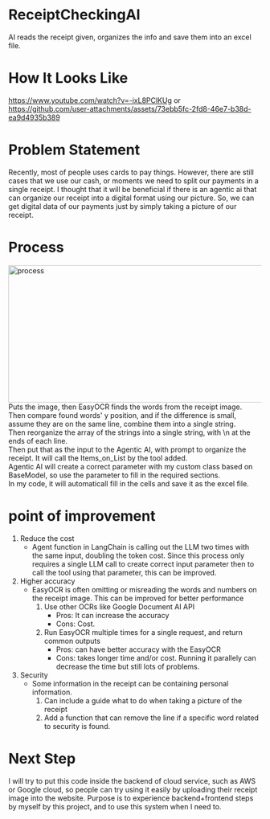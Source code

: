 # ReceiptCheckingAI
AI reads the receipt given, organizes the info and save them into an excel file.</br>

# How It Looks Like
https://www.youtube.com/watch?v=-ixL8PClKUg
or
https://github.com/user-attachments/assets/73ebb5fc-2fd8-46e7-b38d-ea9d4935b389

# Problem Statement
Recently, most of people uses cards to pay things. However, there are still cases that we use our cash, or moments we need to split our payments in a single receipt. I thought that it will be beneficial if there is an agentic ai that can organize our receipt into a digital format using our picture. So, we can get digital data of our payments just by simply taking a picture of our receipt.

# Process
<img width="1501" height="273" alt="process" src="https://github.com/user-attachments/assets/ad416276-420e-4ff7-896e-230178621c66" />
Puts the image, then EasyOCR finds the words from the receipt image.</br>
Then compare found words' y position, and if the difference is small, assume they are on the same line, combine them into a single string.</br>
Then reorganize the array of the strings into a single string, with \n at the ends of each line.</br>
Then put that as the input to the Agentic AI, with prompt to organize the receipt. It will call the Items_on_List by the tool added.</br>
Agentic AI will create a correct parameter with my custom class based on BaseModel, so use the parameter to fill in the required sections.</br>
In my code, it will automaticall fill in the cells and save it as the excel file.</br>

# point of improvement
1. Reduce the cost
   - Agent function in LangChain is calling out the LLM two times with the same input, doubling the token cost. Since this process only requires a single LLM call to create correct input parameter then to call the tool using that parameter, this can be improved. 
2. Higher accuracy
   - EasyOCR is often omitting or misreading the words and numbers on the receipt image. This can be improved for better performance
      1. Use other OCRs like Google Document AI API
          - Pros: It can increase the accuracy
          - Cons: Cost.
      2. Run EasyOCR multiple times for a single request, and return common outputs
          - Pros: can have better accuracy with the EasyOCR
          - Cons: takes longer time and/or cost. Running it parallely can decrease the time but still lots of problems. 
3. Security
   - Some information in the receipt can be containing personal information.
     1. Can include a guide what to do when taking a picture of the receipt
     2. Add a function that can remove the line  if a specific word related to security is found.

# Next Step
I will try to put this code inside the backend of cloud service, such as AWS or Google cloud, so people can try using it easily by uploading their receipt image into the website. Purpose is to experience backend+frontend steps by myself by this project, and to use this system when I need to.
